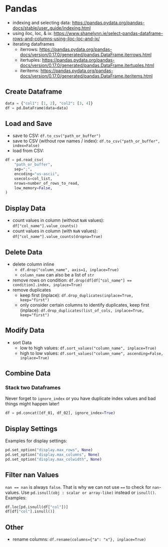 # Pandas
- indexing and selecting data: <https://pandas.pydata.org/pandas-docs/stable/user_guide/indexing.html>
- using iloc, loc, & ix: <https://www.shanelynn.ie/select-pandas-dataframe-rows-and-columns-using-iloc-loc-and-ix/>
- iterating dataframes
  - iterrows: <https://pandas.pydata.org/pandas-docs/version/0.17.0/generated/pandas.DataFrame.iterrows.html>
  - itertuples: <https://pandas.pydata.org/pandas-docs/version/0.17.0/generated/pandas.DataFrame.itertuples.html>
  - iteritems: <https://pandas.pydata.org/pandas-docs/version/0.17.0/generated/pandas.DataFrame.iteritems.html>


## Create Dataframe
```python
data = {"col1": [1, 2], "col2": [3, 4]}
df = pd.DataFrame(data=data)
```

## Load and Save
- save to CSV: `df.to_csv("path_or_buffer")`
- save to CSV (without row names / index): `df.to_csv("path_or_buffer", index=False)`
- load from CSV:
```python
df = pd.read_csv(
    "path_or_buffer",
    sep=";",
    encoding="us-ascii",
    usecols=col_list,
    nrows=number_of_rows_to_read,
    low_memory=False,
)
```

## Display Data
- count values in column (without `NaN` values): `df["col_name"].value_counts()`
- count values in column (with `NaN` values): `df["col_name"].value_counts(dropna=True)`

## Delete Data
- delete column inline
  - `df.drop("column_name", axis=1, inplace=True)`
  - `column_name` can also be a list of `str`
- remove rows on condition: `df.drop(df[df["col_name"] == condition].index, inplace=True)`
- remove duplicates
  - keep first (inplace): `df.drop_duplicates(inplace=True, keep="first")`
  - only consider certain columns to identify duplicates, keep first (inplace): `df.drop_duplicates(list_of_cols, inplace=True, keep="first")`

## Modify Data
- sort Data
  - low to high values: `df.sort_values("column_name", inplace=True)`
  - high to low values: `df.sort_values("column_name", ascending=False, inplace=True)`

## Combine Data

### Stack two Dataframes
Never forget to `ignore_index` or you have duplicate index values and
bad things might happen later!
```python
df = pd.concat([df_01, df_02], ignore_index=True)
```

## Display Settings
Examples for display settings:
```python
pd.set_option("display.max_rows", None)
pd.set_option("display.max_columns", None)
pd.set_option("display.max_colwidth", None)
```

## Filter nan Values
`nan == nan` is always `false`. That is why we can not use `==` to
check for `nan`-values. Use `pd.isnull(obj : scalar or array-like)`
instead or `isnull()`. Examples:
```python
df.loc[pd.isnull(df["col"])]
df[df["col"].isnull()]
```

## Other
- rename columns: `df.rename(columns={"a": "x"}, inplace=True)`
